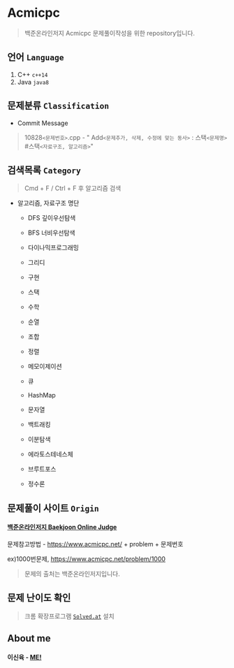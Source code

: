 # Acmicpc
> 백준온라인저지 Acmicpc 문제풀이작성을 위한 repository입니다.





## 언어 `Language`

1. C++ `c++14`
2. Java `java8`





## 문제분류 `Classification`

- Commit Message

> 10828`<문제번호>`.cpp - " Add`<문제추가, 삭제, 수정에 맞는 동사>` : 스택`<문제명>` #스택`<자료구조, 알고리즘>`"





## 검색목록 `Category`

> Cmd + F / Ctrl + F 후 알고리즘 검색

- 알고리즘, 자료구조 명단

  - DFS 깊이우선탐색

  - BFS 너비우선탐색

  - 다이나믹프로그래밍

  - 그리디

  - 구현

  - 스택

  - 수학

  - 순열

  - 조합

  - 정렬

  - 메모이제이션

  - 큐

  - HashMap

  - 문자열

  - 백트래킹

  - 이분탐색

  - 에라토스테네스체

  - 브루트포스

  - 정수론






## 문제풀이 사이트 `Origin`

#### [백준온라인저지 Baekjoon Online Judge](https://www.acmicpc.net/)

문제참고방법 - https://www.acmicpc.net/ + problem + 문제번호

ex)1000번문제, https://www.acmicpc.net/problem/1000

> 문제의 출처는 백준온라인저지입니다.





## 문제 난이도 확인

> 크롬 확장프로그램 [`Solved.at`](https://solved.ac/) 설치



## About me

#### 이신육 - [ME!](https://www.acmicpc.net/user/updown2011)